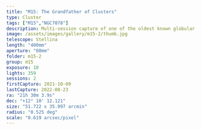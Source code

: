```yaml
---
title: "M15: The Grandfather of Clusters"
type: Cluster
tags: ["M15","NGC7078"]
description: Multi-session capture of one of the oldest known globular clusters. Happy 12 billionth birthday, M15! 
image: /assets/images/gallery/m15-2/thumb.jpg
telescope: Stellina
length: "400mm"
aperture: "80mm"
folder: m15-2
group: m15
exposure: 10
lights: 359
sessions: 2
firstCapture: 2021-10-09 
lastCapture: 2022-08-23
ra: "21h 30m 3.9s"
dec: "+12° 10' 12.121"
size: "51.722 x 35.997 arcmin"
radius: "0.525 deg"
scale: "0.619 arcsec/pixel"
---
```

